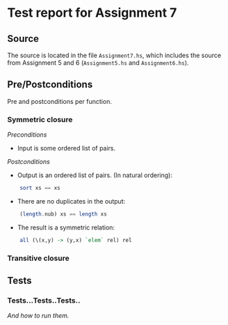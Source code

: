 # Test report for Assignment 7

## Source
The source is located in the file `Assignment7.hs`, which includes the source from Assignment 5 and 6 (`Assignment5.hs` and `Assignment6.hs`).

## Pre/Postconditions
Pre and postconditions per function.

### Symmetric closure
*Preconditions*

- Input is some ordered list of pairs.

*Postconditions*

- Output is an ordered list of pairs. (In natural ordering):
```haskell
    sort xs == xs
```
- There are no duplicates in the output:
```haskell
    (length.nub) xs == length xs
```
- The result is a symmetric relation: 
```haskell
    all (\(x,y) -> (y,x) `elem` rel) rel
```

### Transitive closure

## Tests

### Tests...Tests..Tests..
_And how to run them._

